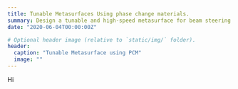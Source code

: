 ```yaml
---
title: Tunable Metasurfaces Using phase change materials.
summary: Design a tunable and high-speed metasurface for beam steering applications in near-IR
date: "2020-06-04T00:00:00Z"

# Optional header image (relative to `static/img/` folder).
header:
  caption: "Tunable Metasurface using PCM"
  image: ""
---
```

Hi
